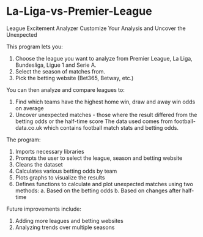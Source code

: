 # La-Liga-vs-Premier-League
League Excitement Analyzer
Customize Your Analysis and Uncover the Unexpected

This program lets you:
1. Choose the league you want to analyze from Premier League, La Liga, Bundesliga, Ligue 1 and Serie A.
2. Select the season of matches from.
3. Pick the betting website (Bet365, Betway, etc.)

You can then analyze and compare leagues to:
1. Find which teams have the highest home win, draw and away win odds on average
2. Uncover unexpected matches - those where the result differed from the betting odds or the half-time score
The data used comes from football-data.co.uk which contains football match stats and betting odds.

The program:
1. Imports necessary libraries
2. Prompts the user to select the league, season and betting website
3. Cleans the dataset
4. Calculates various betting odds by team
5. Plots graphs to visualize the results
6. Defines functions to calculate and plot unexpected matches using two methods:
    a. Based on the betting odds
    b. Based on changes after half-time

Future improvements include:
1. Adding more leagues and betting websites
2. Analyzing trends over multiple seasons
